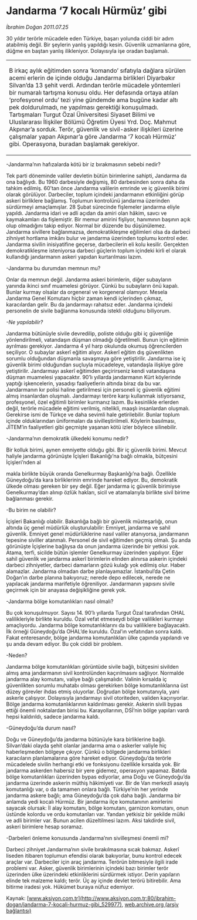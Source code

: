 # Jandarma ‘7 kocalı Hürmüz’ gibi

*İbrahim Doğan 2011.07.25*

<div class="pNewsDetailMainContent" itemprop="articleBody">
 <p>
  <span>
   30 yıldır terörle mücadele eden Türkiye, başarı yolunda ciddi bir adım atabilmiş değil. Bir şeylerin yanlış yapıldığı kesin. Güvenlik uzmanlarına göre, düğme en baştan yanlış ilikleniyor. Dolayısıyla işe oradan başlamalı.
  </span>
 </p>
 <p>
  <p class="BasicParagraph">
   <span>
    <p>
    </p>
   </span>
  </p>
  <div>
  </div>
 </p>
 <table cellpadding="0" cellspacing="0">
  <tbody>
   <tr>
    <td>
     <p class="2011gomme">
      <span>
       B
      </span>
      <span>
       irkaç aylık eğitimden sonra ‘komando’ sıfatıyla dağlara sürülen acemi erlerin de içinde olduğu Jandarma birlikleri Diyarbakır Silvan’da 13 şehit verdi. Ardından terörle mücadele yöntemleri bir numaralı tartışma konusu oldu. Her defasında ortaya atılan ‘profesyonel ordu’ tezi yine gündemde ama bugüne kadar altı pek doldurulmadı, ne yapılması gerektiği konuşulmadı. Tartışmaları Turgut Özal Üniversitesi Siyaset Bilimi ve Uluslararası İlişkiler Bölümü Öğretim Üyesi Yrd. Doç. Mahmut Akpınar’a sorduk. Terör, güvenlik ve sivil-asker ilişkileri üzerine çalışmalar yapan Akpınar’a göre Jandarma ‘7 kocalı Hürmüz’ gibi. Operasyona, buradan başlamak gerekiyor.
      </span>
     </p>
    </td>
   </tr>
  </tbody>
 </table>
 <p>
  <p class="2011soru1">
   <span>
    -Jandarma’nın hafızalarda kötü bir iz bırakmasının sebebi nedir?
   </span>
  </p>
  <p class="2011yenimetin">
   <span>
    Tek parti döneminde valiler devletin bütün birimlerine sahipti, Jandarma da ona bağlıydı. Bu 1960 darbesiyle değişmiş, 80 darbesinden sonra daha da tahkim edilmiş. 60’tan önce Jandarma valilerin emrinde ve iç güvenlik birimi olarak görülüyor. Darbeciler, toplum içindeki jandarmanın etkinliğini görüp askeri birliklere bağlamış. Toplumun kontrolünü jandarma üzerinden sürdürmeyi amaçlamışlar. 28 Şubat sürecinde fişlemeler jandarma eliyle yapıldı. Jandarma idari ve adli açıdan da amiri olan hâkim, savcı ve kaymakamları da fişlemiştir. Bir memur amirini fişliyor, hanımının başının açık olup olmadığını takip ediyor. Normal bir düzende bu düşünülemez. Jandarma sivillere bağlanmazsa, demokratikleşme eğilimleri olsa da darbeci zihniyet hortlama imkânı bulur ve jandarma üzerinden toplumu kontrol eder. Jandarma sivilin inisiyatifine geçerse, darbecilerin eli kolu kesilir. Gerçekten demokratikleşme isteniyorsa darbeci güçlerin toplum içindeki kirli el olarak kullandığı jandarmanın askeri yapıdan kurtarılması lazım.
   </span>
  </p>
  <p class="2011soru1">
   <span>
    -Jandarma bu durumdan memnun mu?
   </span>
  </p>
  <p class="2011yenimetin">
   <span>
    Onlar da memnun değil. Jandarma askeri birimlerin, diğer subayların yanında ikinci sınıf muamelesi görüyor. Çünkü bu subayların önü kapalı. Bunlar kurmay olsalar da orgeneral ve korgeneral olamıyor. Mesela Jandarma Genel Komutanı hiçbir zaman kendi içlerinden çıkmaz, karacılardan gelir. Bu da jandarmayı rahatsız eder. Jandarma içindeki personelin de sivile bağlanma konusunda istekli olduğunu biliyorum.
   </span>
  </p>
  <p class="2011yenimetin">
   <em>
    <span>
     -Ne yapılabilir?
    </span>
   </em>
  </p>
  <p class="2011yenimetin">
   <span>
    Jandarma bütünüyle sivile devredilip, poliste olduğu gibi iç güvenliğe yönlendirilmeli, vatandaşın düşman olmadığı öğretilmeli. Bunun için eğitimin ayrılması gerekiyor. Jandarma 4 yıl harp okulunda okumuş öğrencilerden seçiliyor. O subaylar askerî eğitim alıyor. Askerî eğitim dış güvenlikten sorumlu olduğundan düşmanla savaşmaya göre yetiştirilir. Jandarma ise iç güvenlik birimi olduğundan suçluyla mücadeleye, vatandaşla ilişkiye göre yetiştirilir. Jandarmayı askerî eğitimden geçirirseniz kendi vatandaşına düşman muamelesi yapacaktır. 90’lı yıllarda jandarmanın Kürt köylerinde yaptığı işkencelerin, yasadışı faaliyetlerin altında biraz da bu var. Jandarmanın kır polisi haline getirilmesi için personeli iç güvenlik eğitimi almış insanlardan oluşmalı. Jandarmayı teröre karşı kullanmak istiyorsanız, profesyonel, özel eğitimli birimler kurmanız lazım. Bu kesinlikle erlerden değil, terörle mücadele eğitimi verilmiş, nitelikli, maaşlı insanlardan oluşmalı. Gerekirse ismi de Türkçe ve daha sevimli hale getirilebilir. Bunlar toplum içinde olduklarından üniformaları da sivilleştirilmeli. Köylerin basılması, JİTEM’in faaliyetleri gibi geçmişte yaşanan kötü izler böylece silinebilir.
   </span>
  </p>
  <p class="2011soru1">
   <span>
    <span>
    </span>
    -Jandarma’nın demokratik ülkedeki konumu nedir?
   </span>
  </p>
  <p class="2011yenimetin">
   <span>
    Bir kolluk birimi, aynen emniyette olduğu gibi. Bir iç güvenlik birimi. Mevcut haliyle jandarma görünüşte İçişleri Bakanlığı’na bağlı olmakla, bütçesini İçişleri’nden al
   </span>
  </p>
  <p class="2011yenimetin">
   <span>
    makla birlikte büyük oranda Genelkurmay Başkanlığı’na bağlı. Özellikle Güneydoğu’da kara birliklerinin emrinde hareket ediyor. Bu, demokratik ülkede olması gereken bir şey değil. Eğer jandarma iç güvenlik birimiyse Genelkurmay’dan alınıp özlük hakları, sicil ve atamalarıyla birlikte sivil birime bağlanması gerekir.
   </span>
  </p>
  <p class="2011soru1">
   <span>
    <span>
    </span>
    -Bu birim ne olabilir?
   </span>
  </p>
  <p class="2011yenimetin">
   <span>
    İçişleri Bakanlığı olabilir. Bakanlığa bağlı bir güvenlik müsteşarlığı, onun altında üç genel müdürlük oluşturulabilir: Emniyet, jandarma ve sahil güvenlik. Emniyet genel müdürlüklerine nasıl valiler atanıyorsa, jandarmanın tepesine siviller atanmalı. Personel de sivil eğitimden geçmiş olmalı. Şu anda görünüşte İçişlerine bağlıysa da onun jandarma üzerinde bir yetkisi yok. Atama, terfi, sicilde bütün işlemler Genelkurmay üzerinden yapılıyor. Eğer sahil güvenlik ve jandarma askerî birimlerin elinden alınırsa askerin içindeki darbeci zihniyetler, darbeci damarların gözü kulağı yok edilmiş olur. Haber alamazlar. Jandarma olmadan darbe planlayamazlar. İstanbul’da Çetin Doğan’ın darbe planına bakıyoruz; nerede depo edilecek, nerede ne yapılacak jandarma marifetiyle öğreniliyor. Jandarmanın yapısını sivile geçirmek için bir anayasa değişikliğine gerek yok.
   </span>
  </p>
  <p class="2011soru1">
   <span>
    -Jandarma bölge komutanlıkları nasıl olmalı?
   </span>
  </p>
  <p class="2011soru1">
   <span>
    Bu çok konuşulmuyor. Sayısı 14. 90’lı yıllarda Turgut Özal tarafından OHAL valilikleriyle birlikte kuruldu. Özal vefat etmeseydi bölge valilikleri kurmayı amaçlıyordu. Jandarma bölge komutanlıklarını da bu valiliklere bağlayacaktı. İlk örneği Güneydoğu’da OHAL’de kuruldu. Özal’ın vefatından sonra kaldı. Fakat enteresandır, bölge jandarma komutanlıkları ülke çapında yapılandı ve şu anda devam ediyor. Bu çok ciddi bir problem.
   </span>
  </p>
  <p class="2011soru1">
   <span>
    -Neden?
   </span>
  </p>
  <p class="2011yenimetin">
   <span>
    Jandarma bölge komutanlıkları görüntüde sivile bağlı, bütçesini sivilden almış ama jandarmanın sivil kontrolünden kaçırılmasını sağlıyor. Normalde jandarma alay komutanı, valiye bağlı çalışmalıdır. Valinin kırsalda iç güvenlikten sorumlu muhatabı olması gerekirken bölge komutanlıklarına üst düzey görevler ihdas etmiş oluyorlar. Doğrudan bölge komutanıyla, yani askerle çalışıyor. Dolayısıyla jandarmayı sivil otoriteden, validen kaçırıyorlar. Bölge jandarma komutanlıklarının kaldırılması gerekir. Askerin sivili bypas ettiği önemli noktalardan birisi bu. Karayollarının, DSİ’nin bölge yapıları vardı hepsi kaldırıldı, sadece jandarma kaldı.
   </span>
  </p>
  <p class="2011soru1">
   <span>
    -Güneydoğu’da durum nasıl?
   </span>
  </p>
  <p class="2011yenimetin">
   <span>
    Doğu ve Güneydoğu’da jandarma bütünüyle kara birliklerine bağlı. Silvan’daki olayda şehit olanlar jandarma ama o askerler valiyle hiç haberleşmeden bölgeye çıkıyor. Çünkü o bölgede jandarma birlikleri karacıların planlamalarına göre hareket ediyor. Güneydoğu’da terörle mücadelede sivilin herhangi etki ve fonksiyonu özellikle kırsalda yok. Bir jandarma askerden habersiz bir yere gidemez, operasyon yapamaz. Batıda bölge komutanlıkları üzerinden bypas ediyorlar, ama Doğu ve Güneydoğu’da jandarma üzerinde askerin müthiş hâkimiyeti var. Bir de Van merkezli asayiş komutanlığı var, o da tamamen onlara bağlı. Türkiye’nin her yerinde jandarma askere bağlı; ama Güneydoğu’da çok daha bağlı. Jandarma bir anlamda yedi kocalı Hürmüz. Bir jandarma ilçe komutanının amirlerini sayacak olursak: İl alay komutanı, bölge komutanı, garnizon komutanı, onun üstünde kolordu ve ordu komutanları var. Yandan yetkisiz bir şekilde mülki ve adli birimler var. Bunun acilen düzeltilmesi lazım. Aksi takdirde sivil, askeri birimlere hesap soramaz.
   </span>
  </p>
  <p class="2011soru1">
   <span>
    -Darbeleri önleme konusunda Jandarma’nın sivilleşmesi önemli mi?
   </span>
  </p>
  <p class="2011yenimetin">
   <span>
    Darbeci zihniyet Jandarma’nın sivile bırakılmasına sıcak bakmaz. Askerî liseden itibaren toplumun efendisi olarak bakıyorlar, bunu kontrol edecek araçlar var. Darbeciler için araç jandarma. Terörün bitmesiyle ilgili irade problemi var. Asker, güvenlik birimlerinin içindeki bazı birimler terör üzerinden ülke üzerindeki etkinliklerini sürdürmek istiyor. Derin yapıların elinde tek malzeme kaldı; terör. Üç ay içinde devlet terörü bitirebilir. Ama bitirme iradesi yok. Hükümet buraya nüfuz edemiyor.
   </span>
  </p>
  <p class="BasicParagraph">
   <span lang="EN-GB">
   </span>
  </p>
 </p>
</div>


Kaynak: [www.aksiyon.com.tr](http://www.aksiyon.com.tr:80/ibrahim-dogan/jandarma-7-kocali-hurmuz-gibi_529977), [web.archive.org (arşiv bağlantısı)](http://web.archive.org/web/20150627184555/http://www.aksiyon.com.tr:80/ibrahim-dogan/jandarma-7-kocali-hurmuz-gibi_529977)
